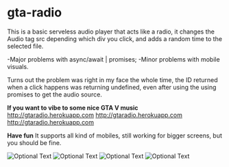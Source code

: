 # gta-radio

This is a basic serveless audio player that acts like a radio, it changes the Audio tag src depending which div you click, and adds a random time to the selected file.

-Major problems with async/await | promises;
-Minor problems with mobile visuals.

Turns out the problem was right in my face the whole time, the ID returned when a click happens was returning undefined, even after using the using promises to get the audio source.

**If you want to vibe to some nice GTA V music**
http://gtaradio.herokuapp.com
http://gtaradio.herokuapp.com
http://gtaradio.herokuapp.com

**Have fun**
It supports all kind of mobiles, still working for bigger screens, but you should be fine.

![Optional Text](https://i.imgur.com/XyklH0u.png)
![Optional Text](https://i.imgur.com/usuHq5i.png)
![Optional Text](https://i.imgur.com/qaCYLjb.png)
![Optional Text](https://i.imgur.com/IUeDHHh.png)
